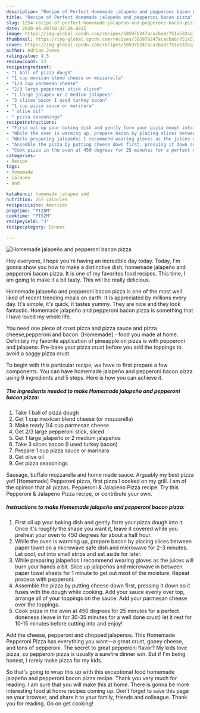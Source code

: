 ```yaml
---
description: "Recipe of Perfect Homemade jalapeño and pepperoni bacon pizza"
title: "Recipe of Perfect Homemade jalapeño and pepperoni bacon pizza"
slug: 1254-recipe-of-perfect-homemade-jalapeno-and-pepperoni-bacon-pizza
date: 2020-06-28T10:47:26.883Z
image: https://img-global.cpcdn.com/recipes/58597b247acacba8/751x532cq70/homemade-jalapeno-and-pepperoni-bacon-pizza-recipe-main-photo.jpg
thumbnail: https://img-global.cpcdn.com/recipes/58597b247acacba8/751x532cq70/homemade-jalapeno-and-pepperoni-bacon-pizza-recipe-main-photo.jpg
cover: https://img-global.cpcdn.com/recipes/58597b247acacba8/751x532cq70/homemade-jalapeno-and-pepperoni-bacon-pizza-recipe-main-photo.jpg
author: Adrian James
ratingvalue: 4.5
reviewcount: 13
recipeingredient:
- "1 ball of pizza dough"
- "1 cup mexican blend cheese or mozzarella"
- "1/4 cup parmesan cheese"
- "2/3 large pepperoni stick sliced"
- "1 large jalapeo or 2 medium jalapeos"
- "3 slices bacon I used turkey bacon"
- "1 cup pizza sauce or marinara"
- " olive oil"
- " pizza seasonings"
recipeinstructions:
- "First oil up your baking dish and gently form your pizza dough into it. Once it&#39;s roughly the shape you want it, leave it covered while you preheat your oven to 450 degrees for about a half hour."
- "While the oven is warming up, prepare bacon by placing slices between paper towel on a microwave safe dish and microwave for 2-3 minutes. Let cool, cut into small strips and set aside for later."
- "While preparing jalapeños I recommend wearing gloves as the juices will burn your hands a bit. Slice up jalapeños and microwave in between paper towel sheets for 1 minute to get out most of the moisture. Repeat process with pepperoni."
- "Assemble the pizza by putting cheese down first, pressing it down so it fuses with the dough while cooking. Add your sauce evenly over top, arrange all of your toppings on the sauce. Add your parmesan cheese over the toppings."
- "Cook pizza in the oven at 450 degrees for 25 minutes for a perfect doneness (leave in for 30-35 minutes for a well done crust) let it rest for 10-15 minutes before cutting into and enjoy!"
categories:
- Recipe
tags:
- homemade
- jalapeo
- and

katakunci: homemade jalapeo and 
nutrition: 267 calories
recipecuisine: American
preptime: "PT28M"
cooktime: "PT52M"
recipeyield: "3"
recipecategory: Dinner

---
```



![Homemade jalapeño and pepperoni bacon pizza](https://img-global.cpcdn.com/recipes/58597b247acacba8/751x532cq70/homemade-jalapeno-and-pepperoni-bacon-pizza-recipe-main-photo.jpg)

Hey everyone, I hope you're having an incredible day today. Today, I'm gonna show you how to make a distinctive dish, homemade jalapeño and pepperoni bacon pizza. It is one of my favorites food recipes. This time, I am going to make it a bit tasty. This will be really delicious.

Homemade jalapeño and pepperoni bacon pizza is one of the most well liked of recent trending meals on earth. It is appreciated by millions every day. It's simple, it's quick, it tastes yummy. They are nice and they look fantastic. Homemade jalapeño and pepperoni bacon pizza is something that I have loved my whole life.

You need one piece of crust pizza and pizza sauce and pizza cheese,pepperoni and bacon. [Homemade] - food you made at home. Definitely my favorite application of pineapple on pizza is with pepperoni and jalapeno. Pre-bake your pizza crust before you add the toppings to avoid a soggy pizza crust.


To begin with this particular recipe, we have to first prepare a few components. You can have homemade jalapeño and pepperoni bacon pizza using 9 ingredients and 5 steps. Here is how you can achieve it.

<!--inarticleads1-->

##### The ingredients needed to make Homemade jalapeño and pepperoni bacon pizza:

1. Take 1 ball of pizza dough
1. Get 1 cup mexican blend cheese (or mozzarella)
1. Make ready 1/4 cup parmesan cheese
1. Get 2/3 large pepperoni stick, sliced
1. Get 1 large jalapeño or 2 medium jalapeños
1. Take 3 slices bacon (I used turkey bacon)
1. Prepare 1 cup pizza sauce or marinara
1. Get  olive oil
1. Get  pizza seasonings


Sausage, buffalo mozzarella and home made sauce. Arguably my best pizza yet! [Homemade] Pepperoni pizza, first pizza I cooked on my grill. I am of the opinion that all pizzas. Pepperoni &amp; Jalapeno Pizza recipe: Try this Pepperoni &amp; Jalapeno Pizza recipe, or contribute your own. 

<!--inarticleads2-->

##### Instructions to make Homemade jalapeño and pepperoni bacon pizza:

1. First oil up your baking dish and gently form your pizza dough into it. Once it&#39;s roughly the shape you want it, leave it covered while you preheat your oven to 450 degrees for about a half hour.
1. While the oven is warming up, prepare bacon by placing slices between paper towel on a microwave safe dish and microwave for 2-3 minutes. Let cool, cut into small strips and set aside for later.
1. While preparing jalapeños I recommend wearing gloves as the juices will burn your hands a bit. Slice up jalapeños and microwave in between paper towel sheets for 1 minute to get out most of the moisture. Repeat process with pepperoni.
1. Assemble the pizza by putting cheese down first, pressing it down so it fuses with the dough while cooking. Add your sauce evenly over top, arrange all of your toppings on the sauce. Add your parmesan cheese over the toppings.
1. Cook pizza in the oven at 450 degrees for 25 minutes for a perfect doneness (leave in for 30-35 minutes for a well done crust) let it rest for 10-15 minutes before cutting into and enjoy!


Add the cheese, pepperoni and chopped jalapenos. This Homemade Pepperoni Pizza has everything you want—a great crust, gooey cheese, and tons of pepperoni. The secret to great pepperoni flavor? My kids love pizza, so pepperoni pizza is usually a surefire dinner win. But if I&#39;m being honest, I rarely make pizza for my kids. 

So that's going to wrap this up with this exceptional food homemade jalapeño and pepperoni bacon pizza recipe. Thank you very much for reading. I am sure that you will make this at home. There is gonna be more interesting food at home recipes coming up. Don't forget to save this page on your browser, and share it to your family, friends and colleague. Thank you for reading. Go on get cooking!
